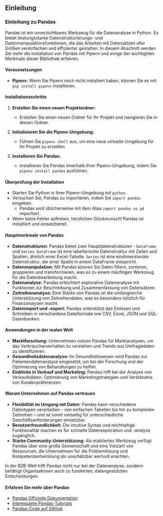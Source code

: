 ## Einleitung
### Einleitung zu Pandas

Pandas ist ein unverzichtbares Werkzeug für die Datenanalyse 
in Python. Es bietet leistungsstarke Datenstrukturierungs- 
und Datenmanipulationsfunktionen, die das Arbeiten mit 
Datensätzen aller Größen vereinfachen und effizienter gestalten. 
In diesem Abschnitt werden Sie mehr die Installation von Pandas 
mit Pipenv und einige der wichtigsten Merkmale dieser Bibliothek erfahren.

#### Voraussetzungen
- **Pipenv:** Wenn Sie Pipenv noch nicht installiert haben, können Sie es mit `pip install pipenv` installieren.

#### Installationsschritte

1. **Erstellen Sie einen neuen Projektordner:**
   - Erstellen Sie einen neuen Ordner für Ihr Projekt und navigieren Sie in diesen Ordner.

2. **Initialisieren Sie die Pipenv-Umgebung:**
   - Führen Sie `pipenv shell` aus, um eine neue virtuelle Umgebung für Ihr Projekt zu erstellen.

3. **Installieren Sie Pandas:**
   - Installieren Sie Pandas innerhalb Ihrer Pipenv-Umgebung, indem Sie `pipenv install pandas` ausführen.

#### Überprüfung der Installation
- Starten Sie Python in Ihrer Pipenv-Umgebung mit `python`.
- Versuchen Sie, Pandas zu importieren, indem Sie `import pandas` eingeben.
  - Pandas wird üblicherweise mit dem Alias `import pandas as pd` importiert.
- Wenn keine Fehler auftreten, herzlichen Glückwunsch! Pandas ist installiert und einsatzbereit.

#### Hauptmerkmale von Pandas
- **Datenstrukturen:** Pandas bietet zwei Hauptdatenstrukturen - `DataFrame` und `Series`. `DataFrame` ist eine tabellarische Datenstruktur mit Zeilen und Spalten, ähnlich einer Excel-Tabelle. `Series` ist eine eindimensionale Datenstruktur, die einer Spalte in einem DataFrame entspricht.
- **Datenmanipulation:** Mit Pandas können Sie Daten filtern, sortieren, gruppieren und transformieren, was es zu einem mächtigen Werkzeug für die Datenbearbeitung macht.
- **Datenanalyse:** Pandas erleichtert explorative Datenanalyse mit Funktionen zur Beschreibung und Zusammenfassung von Datensätzen.
- **Zeitreihenanalyse:** Eine Stärke von Pandas ist die umfangreiche Unterstützung von Zeitreihendaten, was es besonders nützlich für Finanzanalysen macht.
- **Datenimport und -export:** Pandas unterstützt das Einlesen und Schreiben in verschiedene Dateiformate wie CSV, Excel, JSON und SQL-Datenbanken.

#### Anwendungen in der realen Welt
- **Marktforschung:** Unternehmen nutzen Pandas für Marktanalysen, um das Verbraucherverhalten zu verstehen und Trends aus Umfragedaten zu identifizieren.
- **Gesundheitsdatenanalyse:** Im Gesundheitswesen wird Pandas zur Patientendatenanalyse eingesetzt, um bei der Forschung und der Optimierung von Behandlungen zu helfen.
- **Einblicke in Verkauf und Marketing:** Pandas hilft bei der Analyse von Verkaufsdaten, Optimierung von Marketingstrategien und Verständnis von Kundenpräferenzen.

#### Warum Unternehmen auf Pandas vertrauen
- **Flexibilität im Umgang mit Daten:** Pandas kann verschiedene Datentypen verarbeiten – von einfachen Tabellen bis hin zu komplexen Zeitreihen – und ist somit vielseitig für unterschiedliche Geschäftsanforderungen einsetzbar.
- **Benutzerfreundlichkeit:** Die intuitive Syntax und reichhaltige Funktionalität machen es für schnelle Datenexploration und -analyse zugänglich.
- **Starke Community-Unterstützung:** Als etabliertes Werkzeug verfügt Pandas über eine große Gemeinschaft und eine Vielzahl von Ressourcen, die Unternehmen für die Problemlösung und Kompetenzentwicklung als unschätzbar wertvoll erachten.

In der B2B-Welt hilft Pandas nicht nur bei der Datenanalyse, sondern befähigt Organisationen auch zu fundierten, datengestützten Entscheidungen.

#### Erfahren Sie mehr über Pandas
- [Pandas Offizielle Dokumentation](https://pandas.pydata.org/docs/)
- [Interessante Pandas-Tutorials](https://pandas.pydata.org/docs/getting_started/index.html#getting-started)
- [Pandas-Code auf GitHub](https://github.com/pandas-dev/pandas)